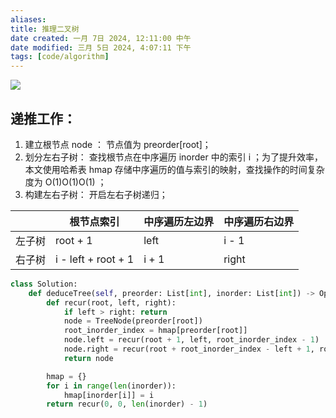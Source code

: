 ```yaml
---
aliases: 
title: 推理二叉树
date created: 一月 7日 2024, 12:11:00 中午
date modified: 三月 5日 2024, 4:07:11 下午
tags: [code/algorithm]
---
```


![](https://pic.leetcode-cn.com/1629825510-roByLr-Picture1.png)
## 递推工作：

1. 建立根节点 node ： 节点值为 preorder\[root\]；
2. 划分左右子树： 查找根节点在中序遍历 inorder 中的索引 i ；为了提升效率，本文使用哈希表 hmap 存储中序遍历的值与索引的映射，查找操作的时间复杂度为 O(1)O(1)O(1) ；
3. 构建左右子树： 开启左右子树递归；

|  | 根节点索引 | 中序遍历左边界 | 中序遍历右边界 |
| ---- | ---- | ---- | ---- |
| 左子树 | root + 1 | left | i - 1 |
| 右子树 | i - left + root + 1 | i + 1 | right |

```python
class Solution:
    def deduceTree(self, preorder: List[int], inorder: List[int]) -> Optional[TreeNode]:
        def recur(root, left, right):
            if left > right: return
            node = TreeNode(preorder[root])
            root_inorder_index = hmap[preorder[root]]
            node.left = recur(root + 1, left, root_inorder_index - 1)
            node.right = recur(root + root_inorder_index - left + 1, root_inorder_index + 1, right)
            return node

        hmap = {}
        for i in range(len(inorder)):
            hmap[inorder[i]] = i
        return recur(0, 0, len(inorder) - 1)
```
